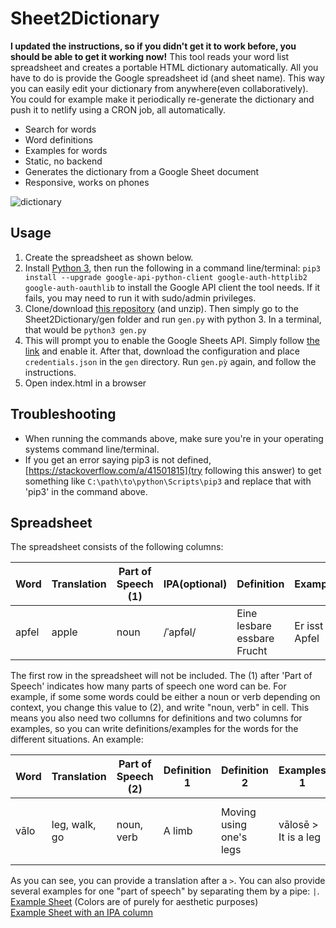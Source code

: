 # Sheet2Dictionary
**I updated the instructions, so if you didn't get it to work before, you should be able to get it working now!**
This tool reads your word list spreadsheet and creates a portable HTML dictionary automatically. All you have to do is provide the Google spreadsheet id (and sheet name). This way you can easily edit your dictionary from anywhere(even collaboratively). You could for example make it periodically re-generate the dictionary and push it to netlify using a CRON job, all automatically.
 
* Search for words
* Word definitions
* Examples for words
* Static, no backend
* Generates the dictionary from a Google Sheet document
* Responsive, works on phones

![dictionary](https://i.imgur.com/lAUrPS1.png)

## Usage
1. Create the spreadsheet as shown below.
2. Install [Python 3](https://www.python.org/downloads/release/python-373/), then run the following in a command line/terminal: `pip3 install --upgrade google-api-python-client google-auth-httplib2 google-auth-oauthlib` to install the Google API client the tool needs. If it fails, you may need to run it with sudo/admin privileges.
3. Clone/download [this repository](https://github.com/PaddiM8/Sheet2Dictionary/archive/master.zip) (and unzip). Then simply go to the Sheet2Dictionary/gen folder and run `gen.py` with python 3. In a terminal, that would be `python3 gen.py`
4. This will prompt you to enable the Google Sheets API. Simply follow [the link](https://developers.google.com/sheets/api/quickstart/python?authuser=1) and enable it. After that, download the configuration and place `credentials.json` in the `gen` directory. Run `gen.pỳ` again, and follow the instructions.
4. Open index.html in a browser

## Troubleshooting
* When running the commands above, make sure you're in your operating systems command line/terminal.
* If you get an error saying pip3 is not defined, [https://stackoverflow.com/a/41501815](try following this answer) to get something like `C:\path\to\python\Scripts\pip3` and replace that with 'pip3' in the command above. 

## Spreadsheet
The spreadsheet consists of the following columns:  

| Word | Translation | Part of Speech (1) | IPA(optional) | Definition | Examples |
|---|---|---|---|---|---|
| apfel| apple | noun | /ˈapfəl/ | Eine lesbare essbare Frucht | Er isst der Apfel |

The first row in the spreadsheet will not be included. The (1) after 'Part of Speech' indicates how many parts of speech one word can be. For example, if some some words could be either a noun or verb depending on context, you change this value to (2), and write "noun, verb" in cell. This means you also need two collumns for definitions and two columns for examples, so you can write definitions/examples for the words for the different situations. An example: 

| Word | Translation | Part of Speech (2) | Definition 1 | Definition 2 | Examples 1 | Example 2 |
|---|---|---|---|---|---|---|
| vālo| leg, walk, go | noun, verb | A limb | Moving using one's legs | vālosē > It is a leg | vālon toralu > I walk to the house |

As you can see, you can provide a translation after a `>`. You can also provide several examples for one "part of speech" by separating them by a pipe: `|`.  
[Example Sheet](https://docs.google.com/spreadsheets/d/1_te9ZTrF1mvLh3p8U_uhptGdGzOtBWBbvMA0dXGV15c/edit?usp=sharing)
(Colors are of purely for aesthetic purposes)  
[Example Sheet with an IPA column](https://docs.google.com/spreadsheets/d/1aku5t5W1UJcxVLz2l9HiSpuDXbgQT-3nQTrYV8dmo6k/edit?usp=sharing)
